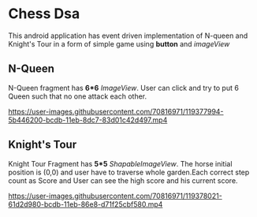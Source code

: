 # Chess Dsa
 This android application has event driven implementation of N-queen and Knight's Tour in a form of simple game using **button** and _imageView_

## N-Queen 

 N-Queen fragment has **6\*6**  _ImageView_. User can click and try to put 6 Queen such that no one attack each other.
 
https://user-images.githubusercontent.com/70816971/119377994-5b446200-bcdb-11eb-8dc7-83d01c42d497.mp4


## Knight's Tour

Knight Tour Fragment has **5\*5** _ShapableImageView_. The horse initial position is (0,0) and user have to traverse whole garden.Each correct step count as Score and User can see the high score and his current score.

https://user-images.githubusercontent.com/70816971/119378021-61d2d980-bcdb-11eb-86e8-d71f25cbf580.mp4


